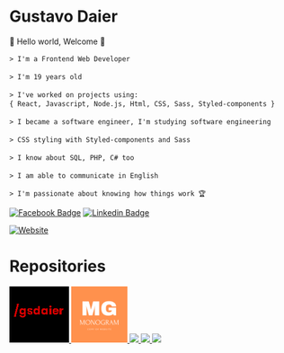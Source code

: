 <h1>Gustavo Daier</h1>

<p> 👻 Hello world, Welcome 👻</p>

```
> I'm a Frontend Web Developer

> I'm 19 years old

> I've worked on projects using:
{ React, Javascript, Node.js, Html, CSS, Sass, Styled-components }

> I became a software engineer, I'm studying software engineering

> CSS styling with Styled-components and Sass

> I know about SQL, PHP, C# too

> I am able to communicate in English

> I'm passionate about knowing how things work 🏆
```
  
[![Facebook Badge](https://img.shields.io/badge/-Gustavo_Daier-292929?style=for-the-badge&labelColor=292929&logo=instagram&logoColor=white&link=https://instagram.com/)](https://www.instagram.com/g_daier/?hl=pt-br) 
[![Linkedin Badge](https://img.shields.io/badge/-Gustavo_Daier-292929?style=for-the-badge&logo=Linkedin&logoColor=white&link=https://www.linkedin.com/in/gsdaier/)](https://www.linkedin.com/in/gsdaier/)

[![Website](https://img.shields.io/badge/-Portfolio-292929?style=for-the-badge&link=https://gsdaier.netlify.app/)](https://gsdaier.netlify.app/)

<h1>Repositories</h1>
<div>
  <a href="https://github.com/gsdaier/personal-website"><img style="height: 100px;" src="gsdaier.png">
  <a href="https://github.com/gsdaier/Monogram-Copy"><img style="height: 100px;" src="logoreadme.png">  
  <a href="https://github.com/gsdaier/Landing-Page-E-commerce"><img style="height: 100px;" src="https://img.myloview.com.br/posters/landing-page-icon-700-223268037.jpg">
  <a href="https://github.com/gsdaier/Spotify-Clone"><img style="height: 100px;" src="https://pipedream.com/s.v0/app_mqeh75/logo/orig">
  <a href="https://github.com/gsdaier/cardapio-terraco"><img style="height: 100px;" src="https://files.menudino.com/cardapios/12235/logo.png">
</div>
